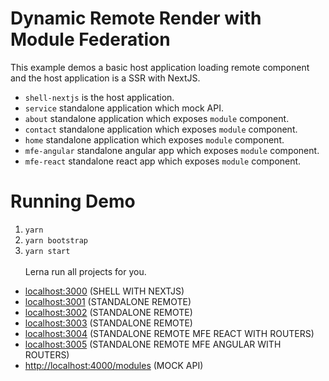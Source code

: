 # Dynamic Remote Render with Module Federation

This example demos a basic host application loading remote component and the host application is a SSR with NextJS.

- `shell-nextjs` is the host application.
- `service` standalone application which mock API.
- `about` standalone application which exposes `module` component.
- `contact` standalone application which exposes `module` component.
- `home` standalone application which exposes `module` component.
- `mfe-angular` standalone angular app which exposes `module` component.
- `mfe-react` standalone react app which exposes `module` component.

# Running Demo

1. `yarn`
2. `yarn bootstrap`
3. `yarn start`
   </br>
   </br>
   Lerna run all projects for you.

- [localhost:3000](http://localhost:3000/) (SHELL WITH NEXTJS)
- [localhost:3001](http://localhost:3001/) (STANDALONE REMOTE)
- [localhost:3002](http://localhost:3002/) (STANDALONE REMOTE)
- [localhost:3003](http://localhost:3003/) (STANDALONE REMOTE)
- [localhost:3004](http://localhost:3003/) (STANDALONE REMOTE MFE REACT WITH ROUTERS)
- [localhost:3005](http://localhost:3003/) (STANDALONE REMOTE MFE ANGULAR WITH ROUTERS)
- [http://localhost:4000/modules](http://localhost:4000/modules) (MOCK API)
